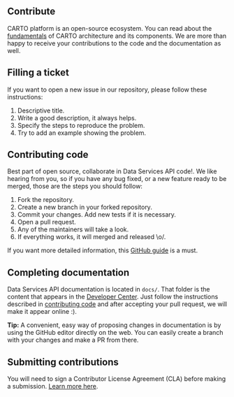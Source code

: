 ## Contribute

CARTO platform is an open-source ecosystem. You can read about the [fundamentals]({{site.fundamental_docs}}/components/) of CARTO architecture and its components.
We are more than happy to receive your contributions to the code and the documentation as well.

## Filling a ticket

If you want to open a new issue in our repository, please follow these instructions:

1. Descriptive title.
2. Write a good description, it always helps.
3. Specify the steps to reproduce the problem.
4. Try to add an example showing the problem.

## Contributing code

Best part of open source, collaborate in Data Services API code!. We like hearing from you, so if you have any bug fixed, or a new feature ready to be merged, those are the steps you should follow:

1. Fork the repository.
2. Create a new branch in your forked repository.
3. Commit your changes. Add new tests if it is necessary.
4. Open a pull request.
5. Any of the maintainers will take a look.
6. If everything works, it will merged and released \o/.

If you want more detailed information, this [GitHub guide](https://guides.github.com/activities/contributing-to-open-source/) is a must.

## Completing documentation

Data Services API documentation is located in ```docs/```. That folder is the content that appears in the [Developer Center](http://carto.com/developer-center/data-services-api/). Just follow the instructions described in [contributing code](#contributing-code) and after accepting your pull request, we will make it appear online :).

**Tip:** A convenient, easy way of proposing changes in documentation is by using the GitHub editor directly on the web. You can easily create a branch with your changes and make a PR from there.

## Submitting contributions

You will need to sign a Contributor License Agreement (CLA) before making a submission. [Learn more here](https://carto.com/contributions).
